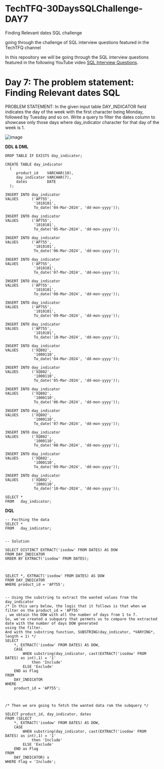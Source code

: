 # TechTFQ-30DaysSQLChallenge-DAY7

Finding Relevant dates SQL challenge

going through the challenge of SQL interview questions featured in the TechTFQ channel



In this repository we will be going through the SQL interview questions featured in the following YouTube video [SQL Interview Questions](https://www.youtube.com/watch?v=0w5mx6lfx1Y&list=PLavw5C92dz9Hxz0YhttDniNgKejQlPoAn&index=7).

# **Day 7: The problem statement: Finding Relevant dates SQL**


PROBLEM STATEMENT:
In the given input table DAY_INDICATOR field indicates the day of the week with the first character being Monday, followed by Tuesday and so on.
Write a query to filter the dates column to showcase only those days where day_indicator character for that day of the week is 1.

![image](https://github.com/Highashikata/TechTFQ-30DaysSQLChallenge-DAY7/assets/96960411/00643dbd-f06e-428b-be70-dbf47e10cbbe)


**DDL & DML**
```
DROP TABLE IF EXISTS day_indicator;

CREATE TABLE day_indicator
  (
     product_id    VARCHAR(10),
     day_indicator VARCHAR(7),
     dates         DATE
  );

INSERT INTO day_indicator
VALUES      ('AP755',
             '1010101',
             To_date('04-Mar-2024', 'dd-mon-yyyy'));

INSERT INTO day_indicator
VALUES      ('AP755',
             '1010101',
             To_date('05-Mar-2024', 'dd-mon-yyyy'));

INSERT INTO day_indicator
VALUES      ('AP755',
             '1010101',
             To_date('06-Mar-2024', 'dd-mon-yyyy'));

INSERT INTO day_indicator
VALUES      ('AP755',
             '1010101',
             To_date('07-Mar-2024', 'dd-mon-yyyy'));

INSERT INTO day_indicator
VALUES      ('AP755',
             '1010101',
             To_date('08-Mar-2024', 'dd-mon-yyyy'));

INSERT INTO day_indicator
VALUES      ('AP755',
             '1010101',
             To_date('09-Mar-2024', 'dd-mon-yyyy'));

INSERT INTO day_indicator
VALUES      ('AP755',
             '1010101',
             To_date('10-Mar-2024', 'dd-mon-yyyy'));

INSERT INTO day_indicator
VALUES      ('XQ802',
             '1000110',
             To_date('04-Mar-2024', 'dd-mon-yyyy'));

INSERT INTO day_indicator
VALUES      ('XQ802',
             '1000110',
             To_date('05-Mar-2024', 'dd-mon-yyyy'));

INSERT INTO day_indicator
VALUES      ('XQ802',
             '1000110',
             To_date('06-Mar-2024', 'dd-mon-yyyy'));

INSERT INTO day_indicator
VALUES      ('XQ802',
             '1000110',
             To_date('07-Mar-2024', 'dd-mon-yyyy'));

INSERT INTO day_indicator
VALUES      ('XQ802',
             '1000110',
             To_date('08-Mar-2024', 'dd-mon-yyyy'));

INSERT INTO day_indicator
VALUES      ('XQ802',
             '1000110',
             To_date('09-Mar-2024', 'dd-mon-yyyy'));

INSERT INTO day_indicator
VALUES      ('XQ802',
             '1000110',
             To_date('10-Mar-2024', 'dd-mon-yyyy'));

SELECT *
FROM   day_indicator; 
```



**DQL**
```
-- Fecthing the data
SELECT *
FROM   day_indicator;


-- Solution

SELECT DISTINCT EXTRACT('isodow' FROM DATES) AS DOW
FROM DAY_INDICATOR
ORDER BY EXTRACT('isodow' FROM DATES);



SELECT *, EXTRACT('isodow' FROM DATES) AS DOW
FROM DAY_INDICATOR
WHERE product_id = 'AP755';


-- Using the substring to extract the wanted values from the day_indicator
/* In this uery below, the logic that it follows is that when we filter on the product_id = 'AP755'
, we obtain the DOW with all the number of days from 1 to 7. 
So, we've created a subquery that permets us to compare the extracted date with the number of days DOW generated 
using the filter. 
And with the substring function, SUBSTRING(day_indicator, *VARYING*, length = 1) */
SELECT 
	*, EXTRACT('isodow' FROM DATES) AS DOW, 
	CASE 
		WHEN substring(day_indicator, cast(EXTRACT('isodow' FROM DATES) as int),1) = '1' 
			then 'Include' 
		ELSE 'Exclude' 
	END as Flag
FROM 
	DAY_INDICATOR
WHERE 
	product_id = 'AP755';



/* Then we are going to fetch the wanted data rom the subquery */

SELECT product_id, day_indicator, dates
FROM (SELECT 
	*, EXTRACT('isodow' FROM DATES) AS DOW, 
	CASE 
		WHEN substring(day_indicator, cast(EXTRACT('isodow' FROM DATES) as int),1) = '1' 
			then 'Include' 
		ELSE 'Exclude' 
	END as Flag
FROM 
	DAY_INDICATOR) x
WHERE Flag = 'Include';


```

